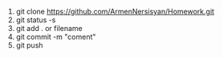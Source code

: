 1. git clone https://github.com/ArmenNersisyan/Homework.git
2. git status -s
3. git add . or filename
3. git commit -m "coment"
4. git push